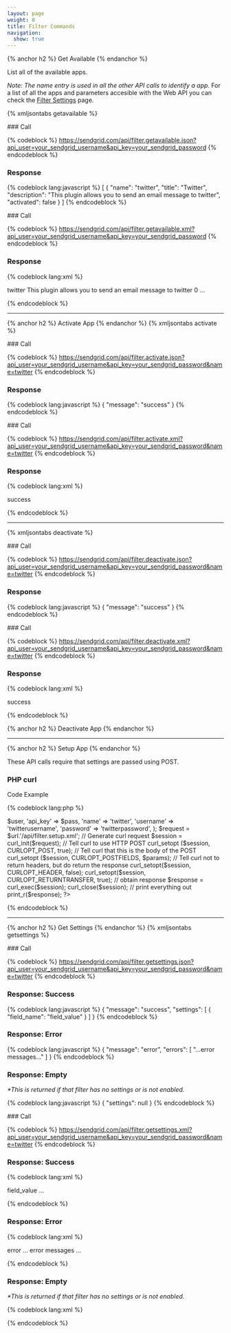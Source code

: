 ```yaml
---
layout: page
weight: 0
title: Filter Commands
navigation:
  show: true
---
```


{% anchor h2 %} Get Available {% endanchor %}


List all of the available apps.

*Note: The name entry is used in all the other API calls to identify a app.* For a list of all the apps and parameters accesible with the Web API you can check the [Filter Settings]({{root_url}}/API_Reference/Web_API/filter_settings.html) page.

{% xmljsontabs getavailable %}

<div markdown="1" class="tab-content">
<div markdown="1" class="tab-pane active" id="getavailable-json">
### Call



{% codeblock %}
https://sendgrid.com/api/filter.getavailable.json?api_user=your_sendgrid_username&api_key=your_sendgrid_password
{% endcodeblock %}
<h3>Response</h3>

{% codeblock lang:javascript %}
[
  {
    "name": "twitter",
    "title": "Twitter",
    "description": "This plugin allows you to send an email message to twitter",
    "activated": false
  }
]
{% endcodeblock %}




</div>
<div markdown="1" class="tab-pane" id="getavailable-xml">
### Call



{% codeblock %}
https://sendgrid.com/api/filter.getavailable.xml?api_user=your_sendgrid_username&api_key=your_sendgrid_password
{% endcodeblock %}
<h3>Response</h3>

{% codeblock lang:xml %}
<?xml version="1.0" encoding="ISO-8859-1"?>

<filters>
   <filter>
      <name>twitter</name>
      <title>Twitter</title>
      <description>This plugin allows you to send an email message to twitter</description>
      <activated>0</activated>
   </filter>
   ...
</filters>

{% endcodeblock %}




</div>
</div>

* * * * *


{% anchor h2 %} Activate App {% endanchor %}
 {% xmljsontabs activate %}

<div markdown="1" class="tab-content">
<div markdown="1" class="tab-pane active" id="activate-json">
### Call



{% codeblock %}
https://sendgrid.com/api/filter.activate.json?api_user=your_sendgrid_username&api_key=your_sendgrid_password&name=twitter
{% endcodeblock %}
<h3>Response</h3>

{% codeblock lang:javascript %}
{
  "message": "success"
}
{% endcodeblock %}




</div>
<div markdown="1" class="tab-pane" id="activate-xml">
### Call



{% codeblock %}
https://sendgrid.com/api/filter.activate.xml?api_user=your_sendgrid_username&api_key=your_sendgrid_password&name=twitter
{% endcodeblock %}
<h3>Response</h3>

{% codeblock lang:xml %}
<?xml version="1.0" encoding="ISO-8859-1"?>

<result>
   <message>success</message>
</result>

{% endcodeblock %}




</div>
</div>

* * * * *

{% xmljsontabs deactivate %}

<div markdown="1" class="tab-content">
<div markdown="1" class="tab-pane active" id="deactivate-json">
### Call



{% codeblock %}
https://sendgrid.com/api/filter.deactivate.json?api_user=your_sendgrid_username&api_key=your_sendgrid_password&name=twitter
{% endcodeblock %}
<h3>Response</h3>


{% codeblock lang:javascript %}
{
  "message": "success"
}
{% endcodeblock %}




</div>
<div markdown="1" class="tab-pane" id="deactivate-xml">
### Call



{% codeblock %}
https://sendgrid.com/api/filter.deactivate.xml?api_user=your_sendgrid_username&api_key=your_sendgrid_password&name=twitter
{% endcodeblock %}
<h3>Response</h3>

{% codeblock lang:xml %}
<?xml version="1.0" encoding="ISO-8859-1"?>

<result>
   <message>success</message>
</result>

{% endcodeblock %}




</div>
</div>

{% anchor h2 %} Deactivate App {% endanchor %}


* * * * *


{% anchor h2 %} Setup App {% endanchor %}


These API calls require that settings are passed using POST.

### PHP curl

Code Example



{% codeblock lang:php %}
<?php
 
$url = 'sendgrid.com';
$user = 'username';
$pass = 'password';

$params = array(
  'api_user' => $user,
  'api_key' => $pass,
  'name' => 'twitter',
  'username' => 'twitterusername',
  'password' => 'twitterpassword',
);

$request = $url.'/api/filter.setup.xml';

// Generate curl request
$session = curl_init($request);
// Tell curl to use HTTP POST
curl_setopt ($session, CURLOPT_POST, true);
// Tell curl that this is the body of the POST
curl_setopt ($session, CURLOPT_POSTFIELDS, $params);
// Tell curl not to return headers, but do return the response
curl_setopt($session, CURLOPT_HEADER, false);
curl_setopt($session, CURLOPT_RETURNTRANSFER, true);
 
// obtain response
$response = curl_exec($session);
curl_close($session);
 
// print everything out
print_r($response);
?>
{% endcodeblock %}



* * * * *


{% anchor h2 %} Get Settings {% endanchor %}
 {% xmljsontabs getsettings %}

<div markdown="1" class="tab-content">
<div markdown="1" class="tab-pane active" id="getsettings-json">
### Call



{% codeblock %}
https://sendgrid.com/api/filter.getsettings.json?api_user=your_sendgrid_username&api_key=your_sendgrid_password&name=twitter
{% endcodeblock %}
<h3>Response: Success</h3>

{% codeblock lang:javascript %}
{
  "message": "success",
  "settings": [
    {
      "field_name": "field_value"
    }
  ]
}
{% endcodeblock %}




### Response: Error




{% codeblock lang:javascript %}
{
  "message": "error",
  "errors": [
    "...error messages..."
  ]
}
{% endcodeblock %}




### Response: Empty

*\*This is returned if that filter has no settings or is not enabled.* 


{% codeblock lang:javascript %}
{
  "settings": null
}
{% endcodeblock %}




</div>
<div markdown="1" class="tab-pane" id="getsettings-xml">
### Call



{% codeblock %}
https://sendgrid.com/api/filter.getsettings.xml?api_user=your_sendgrid_username&api_key=your_sendgrid_password&name=twitter
{% endcodeblock %}
<h3>Response: Success</h3>

{% codeblock lang:xml %}
<?xml version="1.0" encoding="ISO-8859-1"?>

<filter>
   <field_name>field_value</field_name>
   ...
</filter>

{% endcodeblock %}




### Response: Error




{% codeblock lang:xml %}
<?xml version="1.0" encoding="ISO-8859-1"?>

<result>
   <message>error</message>
   <message>... error messages ...</message>
</result>

{% endcodeblock %}




### Response: Empty

*\*This is returned if that filter has no settings or is not enabled.* 


{% codeblock lang:xml %}
<?xml version="1.0" encoding="ISO-8859-1"?>

<filter/>

{% endcodeblock %}




</div>
</div>

